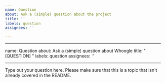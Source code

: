 ```yaml
---
name: Question
about: Ask a (simple) question about the project
title: ''
labels: question
assignees: ''

---
```


---
name: Question
about: Ask a (simple) question about Whoogle
title: "[QUESTION] <question here>"
labels: question
assignees: ''

---

Type out your question here. Please make sure that this is a topic that isn't already covered in the README.
